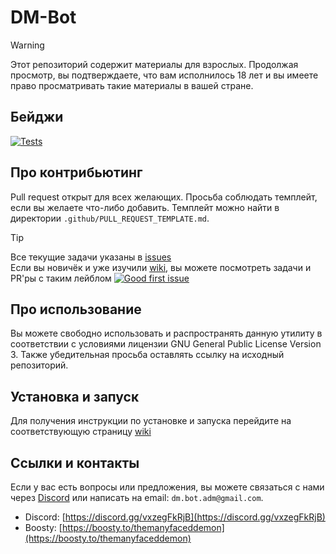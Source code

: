 # DM-Bot

> [!WARNING]
> Этот репозиторий содержит материалы для взрослых. Продолжая просмотр, вы подтверждаете, что вам исполнилось 18 лет и вы имеете право просматривать такие материалы в вашей стране.

## Бейджи
[![Tests](https://github.com/AngelsAndDemonsDM/DM-Bot/actions/workflows/unittest.yml/badge.svg?branch=master)](https://github.com/AngelsAndDemonsDM/DM-Bot/actions/workflows/unittest.yml)

## Про контрибьютинг
Pull request открыт для всех желающих. Просьба соблюдать темплейт, если вы желаете что-либо добавить. Темплейт можно найти в директории `.github/PULL_REQUEST_TEMPLATE.md`.

> [!TIP]
> Все текущие задачи указаны в [issues](https://github.com/AngelsAndDemonsDM/DM-Bot/issues)<br>
> Если вы новичёк и уже изучили [wiki](https://github.com/AngelsAndDemonsDM/DM-Bot/wiki/%D0%93%D0%BB%D0%B0%D0%B2%D0%BD%D0%B0%D1%8F), вы можете посмотреть задачи и PR'ры с таким лейблом [![Good first issue](https://img.shields.io/github/labels/AngelsAndDemonsDM/DM-Bot/Good%20first%20issue)](https://github.com/AngelsAndDemonsDM/DM-Bot/labels/Good%20first%20issue)

## Про использование
Вы можете свободно использовать и распространять данную утилиту в соответствии с условиями лицензии GNU General Public License Version 3. Также убедительная просьба оставлять ссылку на исходный репозиторий.

## Установка и запуск
Для получения инструкции по установке и запуска перейдите на соответствующую страницу [wiki](https://github.com/AngelsAndDemonsDM/DM-Bot/wiki/%D0%93%D0%BB%D0%B0%D0%B2%D0%BD%D0%B0%D1%8F)

## Ссылки и контакты
Если у вас есть вопросы или предложения, вы можете связаться с нами через [Discord](https://discord.gg/vxzegFkRjB) или написать на email: `dm.bot.adm@gmail.com`.
- Discord: [https://discord.gg/vxzegFkRjB](https://discord.gg/vxzegFkRjB)  
- Boosty: [https://boosty.to/themanyfaceddemon](https://boosty.to/themanyfaceddemon)
